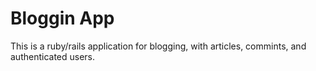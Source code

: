 # Bloggin App

This is a ruby/rails application for blogging, with articles, commints, and authenticated users.